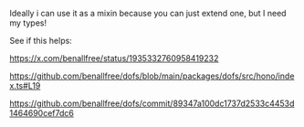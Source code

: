 Ideally i can use it as a mixin because you can just extend one, but I need my types!

See if this helps:

https://x.com/benallfree/status/1935332760958419232

https://github.com/benallfree/dofs/blob/main/packages/dofs/src/hono/index.ts#L19

https://github.com/benallfree/dofs/commit/89347a100dc1737d2533c4453d1464690cef7dc6
